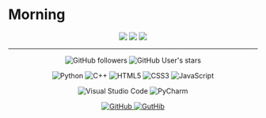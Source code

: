 # Morning

<div align="center">
<img src="https://github-readme-stats.vercel.app/api/top-langs/?username=the-bald-lad&hide=shaderlab,hlsl&theme=github_dark&hide_border=true">
<img src="https://github-readme-stats.vercel.app/api?username=the-bald-lad&show_icons=true&theme=github_dark&title_color=blue&count_private=true&hide_border=true">
<img src="https://github-readme-streak-stats.herokuapp.com/?user=the-bald-lad&theme=github-dark&hide_border=true&date_format=M%20j%5B%2C%20Y%5D">
</a>
</div>
<hr>
<div align="center">

![GitHub followers](https://img.shields.io/github/followers/the-bald-lad?style=social)  ![GitHub User's stars](https://img.shields.io/github/stars/the-bald-lad?affiliations=OWNER%2CCOLLABORATOR%2CORGANIZATION_MEMBER&style=social)

![Python](https://img.shields.io/badge/python-3670A0?style=for-the-badge&logo=python&logoColor=ffdd54)   ![C++](https://img.shields.io/badge/c++-%2300599C.svg?style=for-the-badge&logo=c%2B%2B&logoColor=white)   ![HTML5](https://img.shields.io/badge/html5-%23E34F26.svg?style=for-the-badge&logo=html5&logoColor=white)   ![CSS3](https://img.shields.io/badge/css3-%231572B6.svg?style=for-the-badge&logo=css3&logoColor=white)   ![JavaScript](https://img.shields.io/badge/javascript-%23323330.svg?style=for-the-badge&logo=javascript&logoColor=%23F7DF1E)

![Visual Studio Code](https://img.shields.io/badge/Visual%20Studio%20Code-0078d7.svg?style=for-the-badge&logo=visual-studio-code&logoColor=white)   ![PyCharm](https://img.shields.io/badge/pycharm-143?style=for-the-badge&logo=pycharm&logoColor=black&color=black&labelColor=blue)
<a href="https://github.com/the-bald-lad/">

![GitHub](https://img.shields.io/badge/github-%23121011.svg?style=for-the-badge&logo=github&logoColor=white)
</a>
<a href="https://guthib.com/">
![GutHib](https://img.shields.io/badge/guthib-%23121011.svg?style=for-the-badge&logo=github&logoColor=white)
</a>
</div>